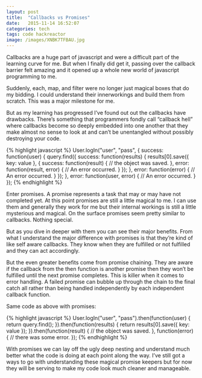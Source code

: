```yaml
---
layout: post
title:  "Callbacks vs Promises"
date:   2015-11-14 16:52:07
categories: tech
tags: code hackreactor
image: /images/XNBK7TFBAU.jpg
---
```

Callbacks are a huge part of javascript and were a difficult part of the learning curve for me.  But when I finally did get it, passing over the callback barrier felt amazing and it opened up a whole new world of javascript programming to me.

Suddenly, each, map, and filter were no longer just magical boxes that do my bidding.  I could understand their innerworkings and build them from scratch.  This was a major milestone for me.

But as my learning has progressed I’ve found out out the callbacks have drawbacks.  There’s something that programmers fondly call “callback hell” where callbacks become so deeply embedded into one another that they make almost no sense to look at and can’t be unentangled without possibly destroying your code.

{% highlight javascript %}
User.logIn("user", "pass", {
  success: function(user) {
    query.find({
      success: function(results) {
        results[0].save({ key: value }, {
          success: function(result) {
            // the object was saved.
          },
          error: function(result, error) {
            // An error occurred.
          }
        });
      },
      error: function(error) {
        // An error occurred.
      }
    });
  },
  error: function(user, error) {
    // An error occurred.
  }
});
{% endhighlight %}


Enter promises.  A promise represents a task that may or may have not completed yet.  At this point promises are still a little magical to me.  I can use them and generally they work for me but their internal workings is still a little mysterious and magical.  On the surface promises seem pretty similar to callbacks.  Nothing special.

But as you dive in deeper with them you can see their major benefits.  From what I understand the major difference with promises is that they’re kind of like self aware callbacks.  They know when they are fulfilled or not fulfilled and they can act accordingly.  

But the even greater benefits come from promise chaining. They are aware if the callback from the then function is another promise then they won’t be fulfilled until the next promise completes.  This is killer when it comes to error handling.  A failed promise can bubble up through the chain to the final catch all rather than being handled independently by each independent callback function.

Same code as above with promises:

{% highlight javascript %}
User.logIn("user", "pass").then(function(user) {
  return query.find();
}).then(function(results) {
  return results[0].save({ key: value });
}).then(function(result) {
  // the object was saved.
}, function(error) {
  // there was some error.
});
{% endhighlight %}


With promises we can lay off the ugly deep nesting and understand much better what the code is doing at each point along the way.  I’ve still got a ways to go with understanding these magical promise keepers but for now they will be serving to make my code look much cleaner and manageable.


